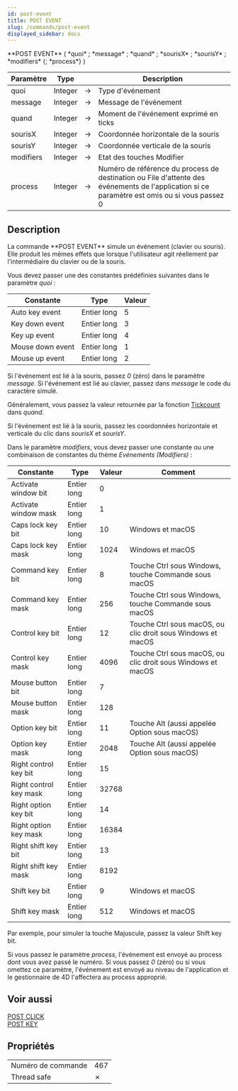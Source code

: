 ```yaml
---
id: post-event
title: POST EVENT
slug: /commands/post-event
displayed_sidebar: docs
---
```


<!--REF #_command_.POST EVENT.Syntax-->**POST EVENT** ( *quoi* ; *message* ; *quand* ; *sourisX* ; *sourisY* ; *modifiers* {; *process*} )<!-- END REF-->
<!--REF #_command_.POST EVENT.Params-->
| Paramètre | Type |  | Description |
| --- | --- | --- | --- |
| quoi | Integer | &#8594;  | Type d'événement |
| message | Integer | &#8594;  | Message de l'événement |
| quand | Integer | &#8594;  | Moment de l'événement exprimé en ticks |
| sourisX | Integer | &#8594;  | Coordonnée horizontale de la souris |
| sourisY | Integer | &#8594;  | Coordonnée verticale de la souris |
| modifiers | Integer | &#8594;  | Etat des touches Modifier |
| process | Integer | &#8594;  | Numéro de référence du process de destination ou File d'attente des événements de l'application si ce paramètre est omis ou si vous passez 0 |

<!-- END REF-->

## Description 

<!--REF #_command_.POST EVENT.Summary-->La commande **POST EVENT** simule un événement (clavier ou souris).<!-- END REF--> Elle produit les mêmes effets que lorsque l'utilisateur agit réellement par l'intermédiaire du clavier ou de la souris.

Vous devez passer une des constantes prédéfinies suivantes dans le paramètre *quoi* :

| Constante        | Type        | Valeur |
| ---------------- | ----------- | ------ |
| Auto key event   | Entier long | 5      |
| Key down event   | Entier long | 3      |
| Key up event     | Entier long | 4      |
| Mouse down event | Entier long | 1      |
| Mouse up event   | Entier long | 2      |

Si l'événement est lié à la souris, passez *0* (zéro) dans le paramètre *message*. Si l'événement est lié au clavier, passez dans *message* le code du caractère simulé.

Généralement, vous passez la valeur retournée par la fonction [Tickcount](tickcount.md) dans *quand*.

Si l'événement est lié à la souris, passez les coordonnées horizontale et verticale du clic dans *sourisX* et *sourisY*. 

Dans le paramètre *modifiers*, vous devez passer une constante ou une combinaison de constantes du thème *Evénements (Modifiers)* :

| Constante              | Type        | Valeur | Comment                                                   |
| ---------------------- | ----------- | ------ | --------------------------------------------------------- |
| Activate window bit    | Entier long | 0      |                                                           |
| Activate window mask   | Entier long | 1      |                                                           |
| Caps lock key bit      | Entier long | 10     | Windows et macOS                                           |
| Caps lock key mask     | Entier long | 1024   | Windows et macOS                                           |
| Command key bit        | Entier long | 8      | Touche Ctrl sous Windows, touche Commande sous macOS       |
| Command key mask       | Entier long | 256    | Touche Ctrl sous Windows, touche Commande sous macOS       |
| Control key bit        | Entier long | 12     | Touche Ctrl sous macOS, ou clic droit sous Windows et macOS |
| Control key mask       | Entier long | 4096   | Touche Ctrl sous macOS, ou clic droit sous Windows et macOS |
| Mouse button bit       | Entier long | 7      |                                                           |
| Mouse button mask      | Entier long | 128    |                                                           |
| Option key bit         | Entier long | 11     | Touche Alt (aussi appelée Option sous macOS)               |
| Option key mask        | Entier long | 2048   | Touche Alt (aussi appelée Option sous macOS)               |
| Right control key bit  | Entier long | 15     |                                                           |
| Right control key mask | Entier long | 32768  |                                                           |
| Right option key bit   | Entier long | 14     |                                                           |
| Right option key mask  | Entier long | 16384  |                                                           |
| Right shift key bit    | Entier long | 13     |                                                           |
| Right shift key mask   | Entier long | 8192   |                                                           |
| Shift key bit          | Entier long | 9      | Windows et macOS                                           |
| Shift key mask         | Entier long | 512    | Windows et macOS                                           |

Par exemple, pour simuler la touche Majuscule, passez la valeur Shift key bit.

Si vous passez le paramètre *process*, l'événement est envoyé au process dont vous avez passé le numéro. Si vous passez *0* (zéro) ou si vous omettez ce paramètre, l'événement est envoyé au niveau de l'application et le gestionnaire de 4D l'affectera au process approprié.

## Voir aussi 

[POST CLICK](post-click.md)  
[POST KEY](post-key.md)  

## Propriétés

|  |  |
| --- | --- |
| Numéro de commande | 467 |
| Thread safe | &cross; |


